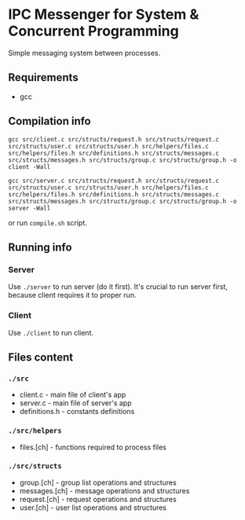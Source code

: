 # IPC Messenger for System & Concurrent Programming

Simple messaging system between processes.

## Requirements
- gcc

## Compilation info
```
gcc src/client.c src/structs/request.h src/structs/request.c src/structs/user.c src/structs/user.h src/helpers/files.c src/helpers/files.h src/definitions.h src/structs/messages.c src/structs/messages.h src/structs/group.c src/structs/group.h -o client -Wall

gcc src/server.c src/structs/request.h src/structs/request.c src/structs/user.c src/structs/user.h src/helpers/files.c src/helpers/files.h src/definitions.h src/structs/messages.c src/structs/messages.h src/structs/group.c src/structs/group.h -o server -Wall
```

or run `compile.sh` script.
## Running info
### Server
Use `./server` to run server (do it first). It's crucial to run server first, because client requires it to proper run.

### Client
Use `./client` to run client.

## Files content
### `./src`
- client.c - main file of client's app
- server.c - main file of server's app
- definitions.h - constants definitions
### `./src/helpers`
- files.[ch] - functions required to process files
### `./src/structs`
- group.[ch] - group list operations and structures
- messages.[ch] - message operations and structures
- request.[ch] - request operations and structures
- user.[ch] - user list operations and structures
